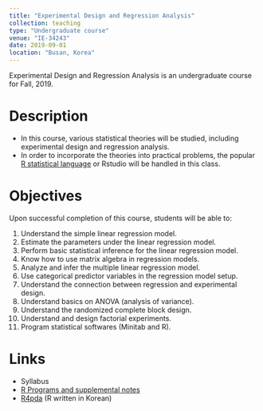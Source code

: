 ```yaml
---
title: "Experimental Design and Regression Analysis"
collection: teaching
type: "Undergraduate course"
venue: "IE-34243"
date: 2019-09-01
location: "Busan, Korea"
---
```


Experimental Design and Regression Analysis 
is an undergraduate course for Fall, 2019.


Description
======
+ In this course, various statistical theories will be studied, including experimental design and regression analysis.
+ In order to incorporate the theories into practical problems, the popular [R statistical language](https://www.r-project.org/) or Rstudio will be handled in this class.


Objectives 
======
Upon successful completion of this course, students will be able to:
1. Understand the simple linear regression model.                          
1. Estimate the parameters under the linear regression model.
1. Perform basic statistical inference for the linear regression model. 
1. Know how to use matrix algebra in regression models.
1. Analyze and infer the multiple linear regression model.
1. Use categorical predictor variables in the regression model setup.
1. Understand the connection between regression and experimental design.
1. Understand basics on ANOVA (analysis of variance).
1. Understand the randomized complete block design.
1. Understand and design factorial experiments.
1. Program statistical softwares (Minitab and R).

Links
======
+ Syllabus
+ [R Programs and supplemental notes](https://github.com/AppliedStat/course/tree/master/Statistics)
+ [R4pda](http://r4pda.co.kr/) (R written in Korean)



